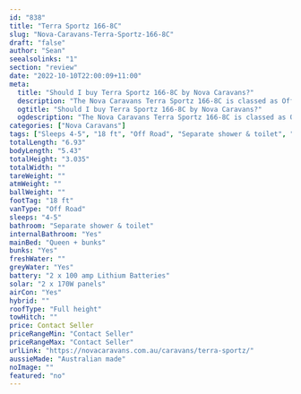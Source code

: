 ```yaml
---
id: "838"
title: "Terra Sportz 166-8C"
slug: "Nova-Caravans-Terra-Sportz-166-8C"
draft: "false"
author: "Sean"
seealsolinks: "1"
section: "review"
date: "2022-10-10T22:00:09+11:00"
meta:
  title: "Should I buy Terra Sportz 166-8C by Nova Caravans?"
  description: "The Nova Caravans Terra Sportz 166-8C is classed as Off Road, and sleeps 4-5 people. It is Australian made and comes in at 18 ft. It generally has Separate shower & toilet."
  ogtitle: "Should I buy Terra Sportz 166-8C by Nova Caravans?"
  ogdescription: "The Nova Caravans Terra Sportz 166-8C is classed as Off Road, and sleeps 4-5 people. It is Australian made and comes in at 18 ft. It generally has Separate shower & toilet."
categories: ["Nova Caravans"]
tags: ["Sleeps 4-5", "18 ft", "Off Road", "Separate shower & toilet", "Full height", "Price Unknown", "Australian made"]
totalLength: "6.93"
bodyLength: "5.43"
totalHeight: "3.035"
totalWidth: ""
tareWeight: ""
atmWeight: ""
ballWeight: ""
footTag: "18 ft"
vanType: "Off Road"
sleeps: "4-5"
bathroom: "Separate shower & toilet"
internalBathroom: "Yes"
mainBed: "Queen + bunks"
bunks: "Yes"
freshWater: ""
greyWater: "Yes"
battery: "2 x 100 amp Lithium Batteries"
solar: "2 x 170W panels"
airCon: "Yes"
hybrid: ""
roofType: "Full height"
towHitch: ""
price: Contact Seller
priceRangeMin: "Contact Seller"
priceRangeMax: "Contact Seller"
urlLink: "https://novacaravans.com.au/caravans/terra-sportz/"
aussieMade: "Australian made"
noImage: ""
featured: "no"
---
```

